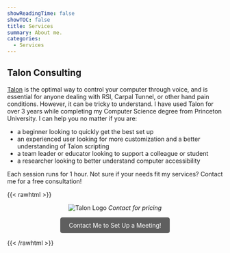 ```yaml
---
showReadingTime: false
showTOC: false
title: Services
summary: About me.
categories:
  - Services
---
```


## Talon Consulting

[Talon](https://talon.wiki/) is the optimal way to control your computer through voice, and is essential for anyone dealing with RSI, Carpal Tunnel, or other hand pain conditions. However, it can be tricky to understand. I have used Talon for over 3 years while completing my Computer Science degree from Princeton University. I can help you no matter if you are:

- a beginner looking to quickly get the best set up
- an experienced user looking for more customization and a better understanding of Talon scripting
- a team leader or educator looking to support a colleague or student
- a researcher looking to better understand computer accessibility

Each session runs for 1 hour. Not sure if your needs fit my services?
Contact me for a free consultation!

{{< rawhtml >}}

<center>

<img src="https://avatars.githubusercontent.com/u/32918202?s=200&v=4" alt="Talon Logo"> </img>
<i> Contact for pricing </i> <del></del>
<br>

<style>
    .button {
        background-color: #5f5f5f;
  color: #fff;
  margin: 0px;
  padding: 10px 20px;
  border-radius: 5px;
  text-decoration: none;
  display: inline-block;
}

</style>

<a class="button" href="/contact">Contact Me to Set Up a Meeting! </a>

</center>

{{< /rawhtml >}}

